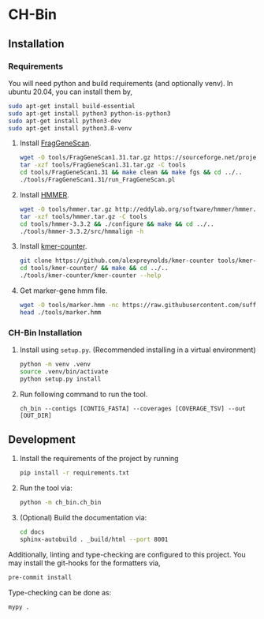 # CH-Bin

## Installation

### Requirements

You will need python and build requirements (and optionally venv). In ubuntu 20.04, you can install them by,
```bash
sudo apt-get install build-essential
sudo apt-get install python3 python-is-python3
sudo apt-get install python3-dev
sudo apt-get install python3.8-venv
```

1. Install [FragGeneScan](https://sourceforge.net/projects/fraggenescan).
    ```bash
    wget -O tools/FragGeneScan1.31.tar.gz https://sourceforge.net/projects/fraggenescan/files/FragGeneScan1.31.tar.gz
    tar -xzf tools/FragGeneScan1.31.tar.gz -C tools
    cd tools/FragGeneScan1.31 && make clean && make fgs && cd ../..
    ./tools/FragGeneScan1.31/run_FragGeneScan.pl
    ```
2. Install [HMMER](http://hmmer.org/).
    ```bash
    wget -O tools/hmmer.tar.gz http://eddylab.org/software/hmmer/hmmer.tar.gz
    tar -xzf tools/hmmer.tar.gz -C tools
    cd tools/hmmer-3.3.2 && ./configure && make && cd ../..
    ./tools/hmmer-3.3.2/src/hmmalign -h
    ```
3. Install [kmer-counter](https://github.com/alexpreynolds/kmer-counter).
    ```bash
    git clone https://github.com/alexpreynolds/kmer-counter tools/kmer-counter
    cd tools/kmer-counter/ && make && cd ../..
    ./tools/kmer-counter/kmer-counter --help
    ```
4. Get marker-gene hmm file.
    ```bash
    wget -O tools/marker.hmm -nc https://raw.githubusercontent.com/sufforest/SolidBin/4c9b9ea7b8d8a0df1b772669872b69006c490e67/auxiliary/marker.hmm
    head ./tools/marker.hmm
    ```

### CH-Bin Installation

1. Install using `setup.py`. (Recommended installing in a virtual environment)
    ```bash
    python -m venv .venv
    source .venv/bin/activate
    python setup.py install
    ```
2. Run following command to run the tool.
    ```
    ch_bin --contigs [CONTIG_FASTA] --coverages [COVERAGE_TSV] --out [OUT_DIR]
    ```

## Development

1. Install the requirements of the project by running
    ```bash
    pip install -r requirements.txt
    ```
2. Run the tool via:
    ```bash
    python -m ch_bin.ch_bin
    ```
3. (Optional) Build the documentation via:
    ```bash
    cd docs
    sphinx-autobuild . _build/html --port 8001
    ```

Additionally, linting and type-checking are configured to this project. You may install the git-hooks for the formatters
via,

 ```bash
pre-commit install
 ```

Type-checking can be done as:

 ```bash
mypy .
 ```
